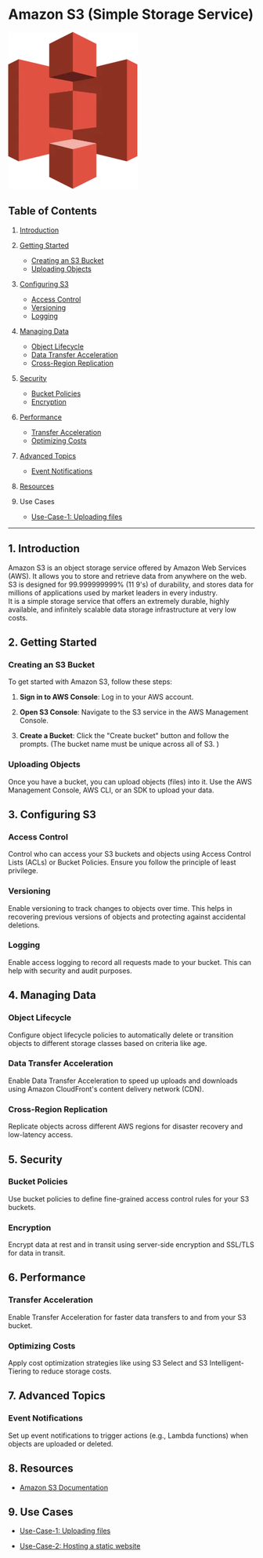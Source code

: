 # Amazon S3 (Simple Storage Service) 
![Amazon S3 Logo ](/Images/AWS-s3.webp) 

## Table of Contents

1. [Introduction](#introduction)
2. [Getting Started](#getting-started)
   - [Creating an S3 Bucket](#creating-an-s3-bucket)
   - [Uploading Objects](#uploading-objects)
3. [Configuring S3](#configuring-s3)
   - [Access Control](#access-control)
   - [Versioning](#versioning)
   - [Logging](#logging)
4. [Managing Data](#managing-data)
   - [Object Lifecycle](#object-lifecycle)
   - [Data Transfer Acceleration](#data-transfer-acceleration)
   - [Cross-Region Replication](#cross-region-replication)
5. [Security](#security)
   - [Bucket Policies](#bucket-policies)
   - [Encryption](#encryption)
6. [Performance](#performance)
   - [Transfer Acceleration](#transfer-acceleration)
   - [Optimizing Costs](#optimizing-costs)
7. [Advanced Topics](#advanced-topics)
   - [Event Notifications](#event-notifications)
   

8. [Resources](#resources)

9. Use Cases
    - [Use-Case-1: Uploading files](/Day-3-Introduction(S3)/Use-Cases-1(Uploading-file)/Readme.md)

---

## 1. Introduction

Amazon S3 is an object storage service offered by Amazon Web Services (AWS). It allows you to store and retrieve data from anywhere on the web. 
<br>
S3 is designed for 99.999999999% (11 9's) of durability, and stores data for millions of applications used by market leaders in every industry. <br>
It is a simple storage service that offers an extremely durable, highly available, and infinitely scalable data storage infrastructure at very low costs.

## 2. Getting Started

### Creating an S3 Bucket

To get started with Amazon S3, follow these steps:

1. **Sign in to AWS Console**: Log in to your AWS account.

2. **Open S3 Console**: Navigate to the S3 service in the AWS Management Console.

3. **Create a Bucket**: Click the "Create bucket" button and follow the prompts. (The bucket name must be unique across all of S3.
)
### Uploading Objects

Once you have a bucket, you can upload objects (files) into it. Use the AWS Management Console, AWS CLI, or an SDK to upload your data.

## 3. Configuring S3

### Access Control

Control who can access your S3 buckets and objects using Access Control Lists (ACLs) or Bucket Policies. Ensure you follow the principle of least privilege.

### Versioning

Enable versioning to track changes to objects over time. This helps in recovering previous versions of objects and protecting against accidental deletions.

### Logging

Enable access logging to record all requests made to your bucket. This can help with security and audit purposes.

## 4. Managing Data

### Object Lifecycle

Configure object lifecycle policies to automatically delete or transition objects to different storage classes based on criteria like age.

### Data Transfer Acceleration

Enable Data Transfer Acceleration to speed up uploads and downloads using Amazon CloudFront's content delivery network (CDN).

### Cross-Region Replication

Replicate objects across different AWS regions for disaster recovery and low-latency access.

## 5. Security

### Bucket Policies

Use bucket policies to define fine-grained access control rules for your S3 buckets. 

### Encryption

Encrypt data at rest and in transit using server-side encryption and SSL/TLS for data in transit.

## 6. Performance

### Transfer Acceleration

Enable Transfer Acceleration for faster data transfers to and from your S3 bucket.

### Optimizing Costs

Apply cost optimization strategies like using S3 Select and S3 Intelligent-Tiering to reduce storage costs.

## 7. Advanced Topics

### Event Notifications

Set up event notifications to trigger actions (e.g., Lambda functions) when objects are uploaded or deleted.

## 8. Resources

- [Amazon S3 Documentation](https://docs.aws.amazon.com/s3)

## 9. Use Cases
- [Use-Case-1: Uploading files](/Day-3-Introduction(S3)/Use-Cases-1(Uploading-file)/Readme.md)
 
 - [Use-Case-2: Hosting a static website](/Day-3-Introduction(S3)/Use-Cases-2(Hosting-a-static-website)/Readme.md)

